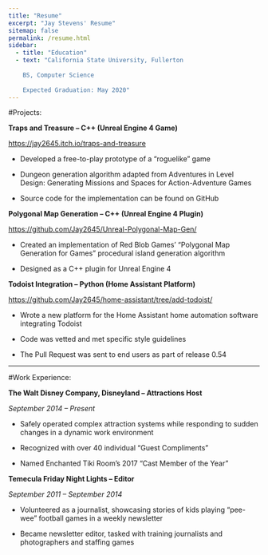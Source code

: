 ```yaml
---
title: "Resume"
excerpt: "Jay Stevens' Resume"
sitemap: false
permalink: /resume.html
sidebar:
  - title: "Education"
  - text: "California State University, Fullerton
  
    BS, Computer Science
	
	Expected Graduation: May 2020"
---
```


#Projects:

**Traps and Treasure – C++ (Unreal Engine 4 Game)**

https://jay2645.itch.io/traps-and-treasure

*	Developed a free-to-play prototype of a “roguelike” game

*	Dungeon generation algorithm adapted from Adventures in Level Design: Generating Missions and Spaces for Action-Adventure Games

*	Source code for the implementation can be found on GitHub

**Polygonal Map Generation – C++ (Unreal Engine 4 Plugin)**

https://github.com/Jay2645/Unreal-Polygonal-Map-Gen/

*	Created an implementation of Red Blob Games’ “Polygonal Map Generation for Games” procedural island generation algorithm

*	Designed as a C++ plugin for Unreal Engine 4

**Todoist Integration – Python (Home Assistant Platform)**

https://github.com/Jay2645/home-assistant/tree/add-todoist/ 

*	Wrote a new platform for the Home Assistant home automation software integrating Todoist

*	Code was vetted and met specific style guidelines

*	The Pull Request was sent to end users as part of release 0.54

---

#Work Experience:

**The Walt Disney Company, Disneyland – Attractions Host**

*September 2014 – Present*

*	Safely operated complex attraction systems while responding to sudden changes in a dynamic work environment

*	Recognized with over 40 individual “Guest Compliments”

*	Named Enchanted Tiki Room’s 2017 “Cast Member of the Year”

**Temecula Friday Night Lights – Editor**

*September 2011 – September 2014*

*	Volunteered as a journalist, showcasing stories of kids playing “pee-wee” football games in a weekly newsletter

*	Became newsletter editor, tasked with training journalists and photographers and staffing games